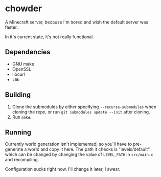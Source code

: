 # chowder

A Minecraft server, because I'm bored and wish the default server was faster.

In it's current state, it's not really functional.

## Dependencies
- GNU make
- OpenSSL
- libcurl
- zlib

## Building
1. Clone the submodules by either specifying `--recurse-submodules` when cloning
the repo, or run `git submodules update --init` after cloning.
2. Run `make`.

## Running
Currently world generation isn't implemented, so you'll have to pre-generate
a world and copy it here. The path it checks is "levels/default", which can
be changed by changing the value of `LEVEL_PATH` in `src/main.c` and recompiling.

Configuration sucks right now. I'll change it later, I swear.
